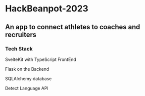 # HackBeanpot-2023

## An app to connect athletes to coaches and recruiters

### Tech Stack
SvelteKit with TypeScript FrontEnd

Flask on the Backend

SQLAlchemy database

Detect Language API
